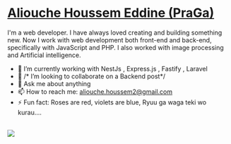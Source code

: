 # [Aliouche Houssem Eddine (PraGa)](https://oxpraga.github.io/)

I'm a web developer. I have always loved creating and building something new. Now I work with web development both front-end and back-end, specifically with JavaScript and PHP. I also worked with image processing and Artificial intelligence.

- 🌱 I’m currently working with NestJs , Express.js , Fastify , Laravel 
- 👯 /* I’m looking to collaborate on a Backend post*/
- 💬 Ask me about anything
- 📫 How to reach me: aliouche.houssem2@gmail.com
- ⚡ Fun fact: Roses are red, violets are blue, Ryuu ga waga teki wo kurau....

<br>


<img src="https://github-readme-stats.vercel.app/api?username=oxpraga&show_icons=true&icon_color=ffc107&text_color=ffffff&title_color=ffc107&bg_color=1c1c1c&border_color=543f00" />

<!--
**oxPraGa/oxPraGa** is a ✨ _special_ ✨ repository because its `README.md` (this file) appears on your GitHub profile.

Here are some ideas to get you started:

- 🔭 I’m currently working on ...
- 🌱 I’m currently learning ...
- 👯 I’m looking to collaborate on ...
- 🤔 I’m looking for help with ...
- 💬 Ask me about ...
- 📫 How to reach me: ...
- 😄 Pronouns: ...
- ⚡ Fun fact: ...
-->
